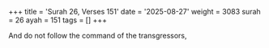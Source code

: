 +++
title = 'Surah 26, Verses 151'
date = '2025-08-27'
weight = 3083
surah = 26
ayah = 151
tags = []
+++

And do not follow the command of the transgressors,